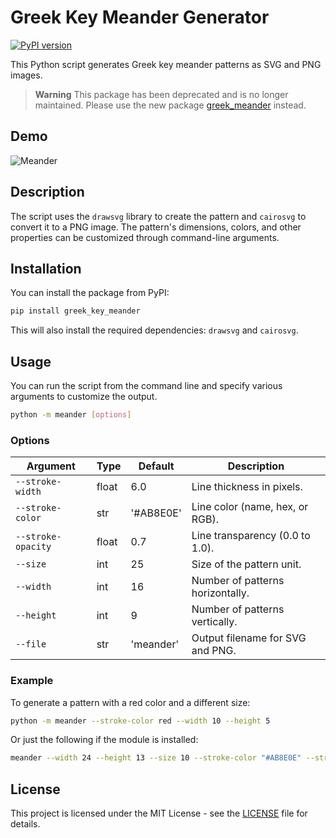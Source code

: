 # Greek Key Meander Generator

[![PyPI version](https://badge.fury.io/py/greek-key-meander.svg)](https://badge.fury.io/py/greek-key-meander)

This Python script generates Greek key meander patterns as SVG and PNG images.

> **Warning**
> This package has been deprecated and is no longer maintained.
> Please use the new package [greek_meander](https://github.com/bingqiao/greek_meander) instead.

## Demo

![Meander](meander.png)

## Description

The script uses the `drawsvg` library to create the pattern and `cairosvg` to convert it to a PNG image. The pattern's dimensions, colors, and other properties can be customized through command-line arguments.

## Installation

You can install the package from PyPI:

```bash
pip install greek_key_meander
```

This will also install the required dependencies: `drawsvg` and `cairosvg`.

## Usage

You can run the script from the command line and specify various arguments to customize the output.

```bash
python -m meander [options]
```

### Options

| Argument | Type | Default | Description |
|---|---|---|---|
| `--stroke-width` | float | 6.0 | Line thickness in pixels. |
| `--stroke-color` | str | '#AB8E0E' | Line color (name, hex, or RGB). |
| `--stroke-opacity`| float | 0.7 | Line transparency (0.0 to 1.0). |
| `--size` | int | 25 | Size of the pattern unit. |
| `--width` | int | 16 | Number of patterns horizontally. |
| `--height` | int | 9 | Number of patterns vertically. |
| `--file` | str | 'meander' | Output filename for SVG and PNG. |

### Example

To generate a pattern with a red color and a different size:

```bash
python -m meander --stroke-color red --width 10 --height 5
```

Or just the following if the module is installed:
```bash
meander --width 24 --height 13 --size 10 --stroke-color "#AB8E0E" --stroke-opacity 0.7
```

## License

This project is licensed under the MIT License - see the [LICENSE](LICENSE) file for details.
